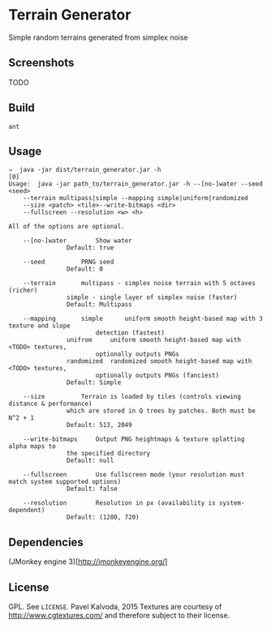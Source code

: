 # Terrain Generator
Simple random terrains generated from simplex noise

## Screenshots

TODO

## Build

```
ant
```

## Usage

```
⇒  java -jar dist/terrain_generator.jar -h                                                            [0]
Usage:	java -jar path_to/terrain_generator.jar -h --[no-]water --seed <seed>
	--terrain multipass|simple --mapping simple|uniform|randomized
	--size <patch> <tile>--write-bitmaps <dir>
	--fullscreen --resolution <w> <h>

All of the options are optional.

	--[no-]water		Show water
				Default: true

	--seed			PRNG seed
				Default: 0

	--terrain		multipass - simplex noise terrain with 5 octaves (richer)
				simple - single layer of simplex noise (faster)
				Default: Multipass

	--mapping		simple		uniform smooth height-based map with 3 texture and slope
						detection (fastest)
				unifrom		uniform smooth height-based map with <TODO> textures,
						optionally outputs PNGs
				randomized	randomized smooth height-based map with <TODO> textures,
						optionally outputs PNGs (fanciest)
				Default: Simple

	--size			Terrain is loaded by tiles (controls viewing distance & performance)
				which are stored in Q trees by patches. Both must be N^2 + 1
				Default: 513, 2049

	--write-bitmaps		Output PNG heightmaps & texture splatting alpha maps to
				the specified directory
				Default: null

	--fullscreen		Use fullscreen mode (your resolution must match system supported options)
				Default: false

	--resolution		Resolution in px (availability is system-dependent)
				Default: (1280, 720)
```

## Dependencies

(JMonkey engine 3)[http://jmonkeyengine.org/]

## License
GPL. See `LICENSE`. Pavel Kalvoda, 2015
Textures are courtesy of http://www.cgtextures.com/ and therefore subject to their license.